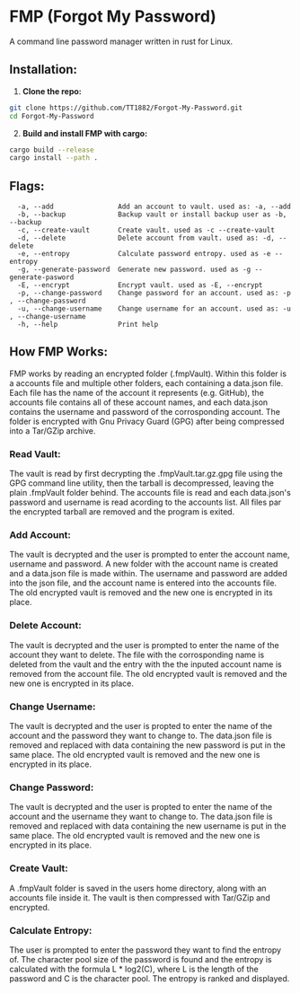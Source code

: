 # FMP (Forgot My Password)

A command line password manager written in rust for Linux.

## Installation:
1. **Clone the repo:**
```bash
git clone https://github.com/TT1882/Forgot-My-Password.git
cd Forgot-My-Password
```
2. **Build and install FMP with cargo:**
```bash
cargo build --release
cargo install --path .
```

## Flags:
```flags
  -a, --add                Add an account to vault. used as: -a, --add
  -b, --backup             Backup vault or install backup user as -b, --backup
  -c, --create-vault       Create vault. used as -c --create-vault
  -d, --delete             Delete account from vault. used as: -d, --delete
  -e, --entropy            Calculate password entropy. used as -e --entropy
  -g, --generate-password  Generate new password. used as -g --generate-pasword
  -E, --encrypt            Encrypt vault. used as -E, --encrypt
  -p, --change-password    Change password for an account. used as: -p , --change-password
  -u, --change-username    Change username for an account. used as: -u , --change-username
  -h, --help               Print help
```
###

## How FMP Works:
FMP works by reading an encrypted folder (.fmpVault). Within this folder is a accounts file and multiple other folders, each containing a data.json file. Each file has the name of the account it represents (e.g. GitHub), the accounts file contains all of these account names, and each data.json contains the username and password of the corrosponding account. The folder is encrypted with Gnu Privacy Guard (GPG) after being compressed into a Tar/GZip archive.
### Read Vault:
The vault is read by first decrypting the .fmpVault.tar.gz.gpg file using the GPG command line utility, then the tarball is decompressed, leaving the plain .fmpVault folder behind. The accounts file is read and each data.json's password and username is read acording to the accounts list. All files par the encrypted tarball are removed and the program is exited.
### Add Account:
The vault is decrypted and the user is prompted to enter the account name, username and password. A new folder with the account name is created and a data.json file is made within. The username and password are added into the json file, and the account name is entered into the accounts file. The old encrypted vault is removed and the new one is encrypted in its place.
### Delete Account:
The vault is decrypted and the user is prompted to enter the name of the account they want to delete. The file with the corrosponding name is deleted from the vault and the entry with the the inputed account name is removed from the account file. The old encrypted vault is removed and the new one is encrypted in its place.
### Change Username:
The vault is decrypted and the user is propted to enter the name of the account and the password they want to change to. The data.json file is removed and replaced with data containing the new password is put in the same place. The old encrypted vault is removed and the new one is encrypted in its place.
### Change Password:
The vault is decrypted and the user is propted to enter the name of the account and the username they want to change to. The data.json file is removed and replaced with data containing the new username is put in the same place. The old encrypted vault is removed and the new one is encrypted in its place.
### Create Vault:
A .fmpVault folder is saved in the users home directory, along with an accounts file inside it. The vault is then compressed with Tar/GZip and encrypted.
### Calculate Entropy:
The user is prompted to enter the password they want to find the entropy of. The character pool size of the password is found and the entropy is calculated with the formula L * log2(C), where L is the length of the password and C is the character pool. The entropy is ranked and displayed.
